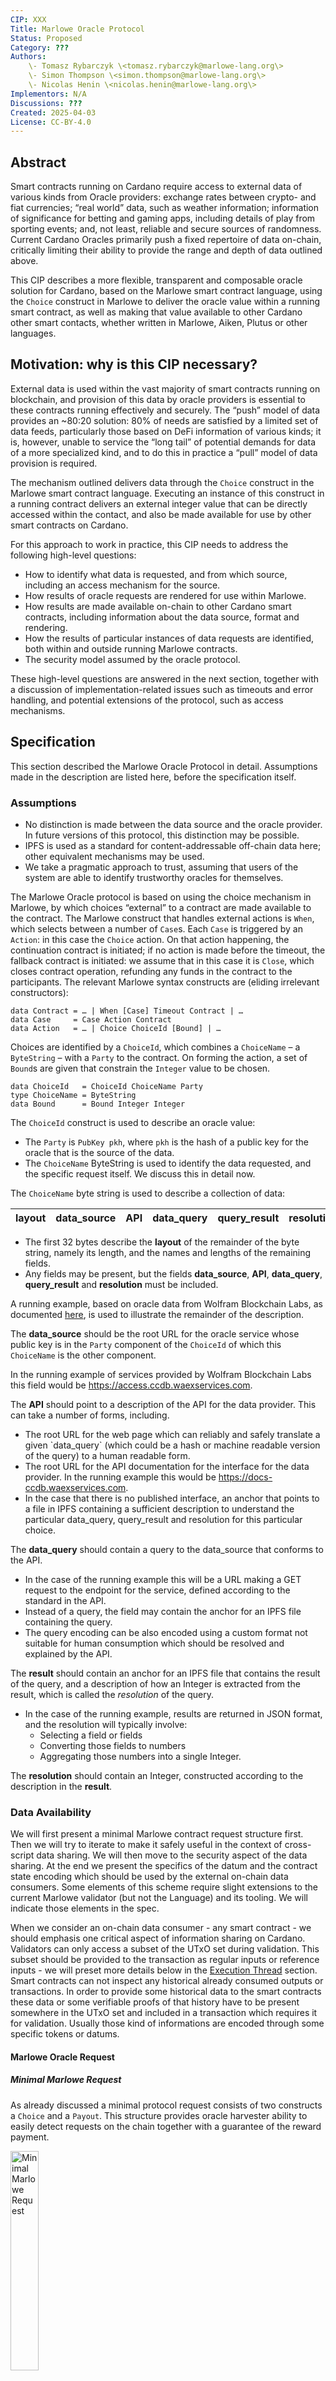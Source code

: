 ```yaml
---
CIP: XXX
Title: Marlowe Oracle Protocol
Status: Proposed
Category: ???
Authors:
    \- Tomasz Rybarczyk \<tomasz.rybarczyk@marlowe-lang.org\>
    \- Simon Thompson \<simon.thompson@marlowe-lang.org\>
    \- Nicolas Henin \<nicolas.henin@marlowe-lang.org\>
Implementors: N/A
Discussions: ???
Created: 2025-04-03
License: CC-BY-4.0
---
```


## Abstract

Smart contracts running on Cardano require access to external data of various kinds from Oracle providers: exchange rates between crypto- and fiat currencies; “real world” data, such as weather information; information of significance for betting and gaming apps, including details of play from sporting events; and, not least, reliable and secure sources of randomness. Current Cardano Oracles primarily push a fixed repertoire of data on-chain, critically limiting their ability to provide the range and depth of data outlined above. 

This CIP describes a more flexible, transparent and composable oracle solution for Cardano, based on the Marlowe smart contract language, using the `Choice` construct in Marlowe to deliver the oracle value within a running smart contract, as well as making that value available to other Cardano other smart contacts, whether written in Marlowe, Aiken, Plutus or other languages.

## Motivation: why is this CIP necessary?	

External data is used within the vast majority of smart contracts running on blockchain, and provision of this data by oracle providers is essential to these contracts running effectively and securely. The “push” model of data provides an ~80:20 solution: 80% of needs are satisfied by a limited set of data feeds, particularly those based on DeFi information of various kinds; it is, however, unable to service the “long tail” of potential demands for data of a more specialized kind, and to do this in practice a “pull” model of data provision is required.

The mechanism outlined delivers data through the `Choice` construct in the Marlowe smart contract language. Executing an instance of this construct in a running contract delivers an external integer value that can be directly accessed within the contact, and also be made available for use by other smart contracts on Cardano. 

For this approach to work in practice, this CIP needs to address the following high-level questions:

* How to identify what data is requested, and from which source, including an access mechanism for the source.  
* How results of oracle requests are rendered for use within Marlowe.  
* How results are made available on-chain to other Cardano smart contracts, including information about the data source, format and rendering.  
* How the results of particular instances of data requests are identified, both within and outside running Marlowe contracts.  
* The security model assumed by the oracle protocol.

These high-level questions are answered in the next section, together with a discussion of implementation-related issues such as timeouts and error handling, and potential extensions of the protocol, such as access mechanisms.

## Specification

This section described the Marlowe Oracle Protocol in detail. Assumptions made in the description are listed here, before the specification itself.

### Assumptions

* No distinction is made between the data source and the oracle provider. In future versions of this protocol, this distinction may be possible.  
* IPFS is used as a standard for content-addressable off-chain data here; other equivalent mechanisms may be used.  
* We take a pragmatic approach to trust, assuming that users of the system are able to identify trustworthy oracles for themselves.

The Marlowe Oracle protocol is based on using the choice mechanism in Marlowe, by which choices “external” to a contract are made available to the contract. The Marlowe construct that handles external actions is `When`, which selects between a number of `Case`s. Each `Case` is triggered by an `Action`: in this case the `Choice` action. On that action happening, the continuation contract is initiated; if no action is made before the timeout, the fallback contract is initiated: we assume that in this case it is `Close`, which closes contract operation, refunding any funds in the contract to the participants. The relevant Marlowe syntax constructs are (eliding irrelevant constructors):

`data Contract = … | When [Case] Timeout Contract | …`  
`data Case     = Case Action Contract`  
`data Action   = … | Choice ChoiceId [Bound] | …`

Choices are identified by a `ChoiceId`, which combines a `ChoiceName` – a `ByteString` – with a `Party` to the contract. On forming the action, a set of `Bound`s are given that constrain the `Integer` value to be chosen.

`data ChoiceId   = ChoiceId ChoiceName Party`  
`type ChoiceName = ByteString`  
`data Bound      = Bound Integer Integer`

The `ChoiceId` construct is used to describe an oracle value: 

* The `Party` is `PubKey pkh`, where `pkh` is the hash of a public key for the oracle that is the source of the data.  
* The `ChoiceName` ByteString is used to identify the data requested, and the specific request itself. We discuss this in detail now.

The `ChoiceName` byte string is used to describe a collection of data: 

| layout | data\_source | API | data\_query | query\_result | resolution | … |
| :---: | :---: | :---: | :---: | :---: | :---: | :---: |

* The first 32 bytes describe the **layout** of the remainder of the byte string, namely its length, and the names and lengths of the remaining fields.   
* Any fields may be present, but the fields **data\_source**, **API**, **data\_query**, **query\_result** and **resolution** must be included.

A running example, based on oracle data from Wolfram Blockchain Labs, as documented [here](https://docs-ccdb.waexservices.com/), is used to illustrate the remainder of the description.

The **data_source** should be the root URL for the oracle service whose public key is in the `Party` component of the `ChoiceId` of which this `ChoiceName` is the other component.

In the running example of services provided by Wolfram Blockchain Labs this field would be https://access.ccdb.waexservices.com.

The **API** should point to a description of the API for the data provider. This can take a number of forms, including.

* The root URL for the web page which can reliably and safely translate a given \`data\_query\` (which could be a hash or machine readable version of the query) to a human readable form.
* The root URL for the API documentation for the interface for the data provider. In the running example this would be https://docs-ccdb.waexservices.com.
* In the case that there is no published interface, an anchor that points to a file in IPFS containing a sufficient description to understand the particular data\_query, query\_result and resolution for this particular choice.

The **data\_query** should contain a query to the data\_source that conforms to the API. 

* In the case of the running example this will be a URL making a GET request to the endpoint for the service, defined according to the standard in the API.
* Instead of a query, the field may contain the anchor for an IPFS file containing the query.  
* The query encoding can be also encoded using a custom format not suitable for human consumption which should be resolved and explained by the API.

The **result** should contain an anchor for an IPFS file that contains the result of the query, and a description of how an Integer is extracted from the result, which is called the *resolution* of the query. 

* In the case of the running example, results are returned in JSON format, and the resolution will typically involve:
  * Selecting a field or fields  
  * Converting those fields to numbers  
  * Aggregating those numbers into a single Integer.

The **resolution** should contain an Integer, constructed according to the description in the **result**.

### Data Availability

We will first present a minimal Marlowe contract request structure first. Then we will try to iterate to make it safely useful in the context of cross-script data sharing. We will then move to the security aspect of the data sharing. At the end we present the specifics of the datum and the contract state encoding which should be used by the external on-chain data consumers.
Some elements of this scheme require slight extensions to the current Marlowe validator (but not the Language) and its tooling. We will indicate those elements in the spec.

When we consider an on-chain data consumer - any smart contract - we should emphasis one critical aspect of information sharing on Cardano. Validators can only access a subset of the UTxO set during validation. This subset should be provided to the transaction as regular inputs or reference inputs - we will preset more details below in the [Execution Thread](#execution-thread) section. Smart contracts can not inspect any historical already consumed outputs or transactions. In order to provide some historical data to the smart contracts these data or some verifiable proofs of that history have to be present somewhere in the UTxO set and included in a transaction which requires it for validation. Usually those kind of informations are encoded through some specific tokens or datums.

#### Marlowe Oracle Request

##### Minimal Marlowe Request

As already discussed a minimal protocol request consists of two constructs a `Choice` and a `Payout`. This structure provides oracle harvester ability to easily detect requests on the chain together with a guarantee of the reward payment.

  <img src="./diagrams/marlowe-request.svg" alt="Minimal Marlowe Request" style="width: 30%" />

Marlowe validator enforces a "removal" of the contract thread UTxO together with the state and choices from the UTxO set when a contract reaches its execution end. What we really mean by "removal" here is not any historical data deletion because block chain is immutable ledgers by nature but rather a removal of the UTxO from the set of unspend inputs and not outputting a corresponding "continuation" output which would preserve the Marlowe contract state.

From that perspective the n its own this contract structure is not a reliable from the other on-chain data consumers point of view.


For example if we consider the minimal contract from the first section's diagram above the data point will disappear from the accessible UTxO set together with transaction in which it is provided. We just reach the `Close` step together with the `Choice` and `Pay` in the same on-chain transaction - `Pay` and `Close` are evaluated "eagerly" after the `Choice` suspension point (they are not suspension points on themselves).

##### Marlowe Oracle Request with Enforced Delay

Marlowe provides ways to enforce a delay of the contract execution in a predictable way. The ability to suspend contract can be used to provide guarantees for the consumers that the contract state will be present on the chain for a certain amount of time.

  <img src="./diagrams/marlowe-request-delay.svg" alt="Marlowe Request With Delay" style="width: 35%; margin: 4em 0"/>

We propose to use this extra separate step as a basis of a reliable data sharing protocol. This step can follow a `Choice` and `Pay` steps directly or be used as some future step in the contract following them. What is important is that the delay is unconditionally present on all the following execution paths. An important detail is that all possible timeouts present int the contract are adjusted accordingly. The one which relates to the oracle `Choice` step should be appropriately distanced from the final delay so the overall interval during which the data are available on the chain is fully specified. Additionally all the timeouts in the following contract which precede the delay step should be larger then the its expected deadline.

  <img src="./diagrams/marlowe-request-thread-delay.svg" alt="Marlowe Contract With a Delay Before Close" style="width: 100%"/>

#### UTxO Level Publishing

##### Reference Inputs And Oracle Data Sharing

Cardano provides a way to "use" UTxO in a transaction without consuming it. It is enough to add such a UTxO to the reference input set of a transaction. Through this mechanism cross smart contract communication and data sharing is possible. It does not involve direct interaction with the smart contract which possibly sits at the referenced UTxO level (the UTxO can be also a regular address based one) - this script is not executed when an input is referenced. On the other hand validators involved in the transaction which references a particular input can inspect it - read its datum, value or check the output address without consuming the other contract input.

This mechanism is used by existing oracle provides on Cardano and enables access to a published data point. Data points are usually approved using an oracle signature under a data point structure and this tuple is included in a UTxO.

> **FIXME**: check/consult this point with the Cardno oracles protocols.

  <img src="./diagrams/utxo-data-publishing.svg" alt="Data Publishing Using Reference Inputs" style="width: 55%" />

As discussed previously data point is visible on  chain as long as the UTxO is not consumed. There seem to be no standard cross oracle standard regarding those aspects of the protocols. Signed data points provide a bit more flexibility as they separate publisher from the data provider and possibly can be republish by anybody on the chain.
Of course the described publishing strategy on its own does not directly provide a way to enforce payment in exchange for the access to the information. In many cases publishing is driven by an up front payment through off-chain channels and is specific to the oracle provider. Some oracles also publish some data for free rather regularly.

##### Marlowe Based Data Publishing

Let's look at the UTxO level overview of the Marlowe data publishing process. Marlowe extends the above flow with a preliminary data point request and subsequent reward payout for the oracle. It can optionally include enforced delay on the contract level to also become a data feed for some other consumers.

<img src="./diagrams/utxo-marlowe-data-publishing.svg" alt="Data Publishing Using Reference Inputs" style="width: 60%" />

At the end the data are provided to the consumers through the datum in similar fashion to the publishing feeds but they won't include any extra signature so authenticity of the data has to be proven using some other means which we discuss below.


##### Cross-Marlowe Choice Sharing

> **FIXME**: Should we drop this section and move it to a separate MIP and discussion page? Should we link this separate discussion from there?

In the current version of the Marlowe validator it is impossible to use choice value from the other instance of Marlowe. We could imagine that on the validator level choice value is read from another Marlowe contract UTxOs as described above but in such a case the choice name which is used to identify that choice should uniquely identify the query in a cross-contract fashion. This is exactly the nature of oracle choices described in this document.
It seems that in order to properly implement such a feature we should introduce to the language itself a notion of a `ChoiceId` which is "globally" unique. To do so we probably have to introduce `ChoiceName` to the language:


```haskell
data ChoiceName = LocalChoiceName String | GloballyUniqueChoiceName String
data ChoiceId = ChoiceId ChoiceName Party
```

##### Authenticity Of The Data

###### Forging Marlowe Choice

On the UTxO level Marlowe validator ensures that the transaction which delivers the choice value was signed by a key corresponding to the party from the contract. After that step every Marlowe thread UTxO protects and keeps that choice together with the party information and value in a map in the datum.

  <img src="./diagrams/utxo-marlowe-choice-verification.svg" alt="On-Chain Marlowe Choice Verification" style="width: 45%" />

Even though Marlowe validator manages that information carefully so it is copied from the inputs to the transaction outputs we can not really be sure that the original information was actually verified in the first place. On the Cardano blockchain it is possible to create an arbitrary output. Malicious actor Eve could easily fake previously presented output just by publishing a transaction with precisely crafted output:

  <img src="./diagrams/utxo-marlowe-choice-fake.svg" alt="Eve Is Publishing Fake Marlowe Choice" style="width: 45%" />

The above scheme is possible because the transaction which Eve constructed does not involve Marlowe validator execution at all! Additionally the choice itself which is stored in the datum is not paired with the data provider signature so she can actually create an arbitrary data point and pair it with arbitrary `Party` (represented by public key hash in our case).

###### Execution Thread

Marlowe uses rather basic and standard pattern for sequential execution of smart contract on the EUTxO (Extened UTxO) based block chain. In this approach smart contract can be modelled by a state machine which resides on a UTxO. Machine transitions happen when the output is consumed. State itself is kept on the UTxO level in the dataum and asset level and the action input(s) to the machine is provided through the redeemer. Below diagram presents this concept in more details:

  <img src="./diagrams/utxo-execution-thread-playground.svg" alt="Minimal Marlowe Request" style="width: 100%" />

When spending validator is executed it checks if a given action(s) is executed correctly by inspecting the transaction and checking if it fulfils a particular transition conditions (signature checking for a given step, token presence etc.). Crucially in this context it verifies that the continuing output is present and it contains the same script address, expected value and datum with state of the machine representing result of a given action(s).


###### Thread Token

In order to fix the above problem we could significantly change the validator and require an extra signature to be provided and stored together with the data point.

> **FIXME** - should this optional comment:
>
> There is a MIP which proposes introduction of "Signed Choices" but even with this extension we don't plan to store the actual signatures in the Marlowe state. The authenticity of the value will be again implied by the execution itself.

Another option is to introduce a data verification step execution proof. If we could prove that the choice which is stored in the contract state was actually verified by Marlowe validator in some previous transaction then any consumer could trust the data without checking the transaction history which is impossible to perform on-chain. In order to do so we can use the concept of a `thread token` coupled together with preconditions checking.

Cardano ledger guarantees that tokens of a specific asset class can be minted only by a script which hashes to that asset class value. In other words token existence is a proof that a specific script was successfully executed in some past transaction. Thanks to [CIP-0069](https://github.com/cardano-foundation/CIPs/tree/master/CIP-0069) we can use a single script to validate minting and spending which is really convenient - we can have a single script and token identifier which when present together on a UTxO can indicate a valid thread of execution. The essence of the thread token pattern flow is captured in the diagram below:

  <img src="./diagrams/utxo-thread-token.svg" alt="Thread Token Lifecycle" style="width: 31%" />

The final scheme consists of three properties of the script which implements it:

* The script should allow minting a single unique token only if it is outputted to a UTxO where spending validator has the same hash as its own.

* The script when validating spending should check if the token of its own currency is passed to the output which contains the same spending validator.

* Additionally the script should allow burning on both spending and minting levels when there is no continuing execution thread output.


##### Thread Token as a Proof Of Marlowe Execution

The pattern described above when introduced to the current Marlowe validator together with an additional precondition checking could be a basis for a reliable data authenticity verification scheme. The precondition which should be check during the initial minting in this case is that the initial choice map in the Marlowe state is empty. Given this initial check we can imply that:

* Marlowe token is only present at a UTxO if the initial precondition was checked because Marlowe never leaks the thread token, burns it at the end and performs the actual check during minting.

* Given some choice in the Marlowe state at the Marlowe UTxO which contains the thread token we can be sure that the choice verification step was executed because the initial state was checked and was empty.

  <img src="./diagrams/utxo-marlowe-thread-token.svg" alt="Thread Token Lifecycle" style="width: 32%" />

> **TODO**: Clean up transaction headers and `CLOSE` redeemer - could be be `INotify` assuming the last step is just a delay.

Please note that we can ignore the exact thread identifier - it can be useful in some context but the scheme allows us to trust choices stored in the Marlowe state relying on a single Marlowe validator hash which should be reflected on the spending validator level and the thread token as well.
Additionally this trust scheme is Marlowe contract agnostic really. It can be used outside of the Marlowe Oracle Protocol context!

##### Marlowe Datum Encoding

> **TODO**

## Rationale: how does this CIP achieve its goals?	

The rationale fleshes out the specification by describing what motivated the design and what led to particular design decisions. It should describe alternate designs considered and related work. The rationale should provide evidence of consensus within the community and discuss significant objections or concerns raised during the discussion.

It must also explain how the proposal affects the backward compatibility of existing solutions when applicable. If the proposal responds to a CPS, the 'Rationale' section should explain how it addresses the CPS and answer any questions that the CPS poses for potential solutions.

> **TODO**

## Path to Active	

Organised in two sub-sections (see Path to Active for detail):

* Acceptance Criteria  
  Describes what are the acceptance criteria whereby a proposal becomes 'Active'.  
* Implementation Plan  
  Either a plan to meet those criteria or N/A if not applicable.

> **TODO**

## Optional Sections	

May appear in any order, or with custom titles, at author and editor discretion:

* Versioning: if Versioning is not addressed in Specification  
* References  
* Appendices  
* Acknowledgements

> **TODO**

## Copyright	

The CIP must be explicitly licensed under acceptable copyright terms (see below).

> **TODO**

